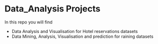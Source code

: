 # Data_Analysis Projects
In this repo you will find 
- Data Analysis and Visualisation for Hotel reservations datasets
- Data Mining, Analysis, Visualisation and prediction for raining datasets
